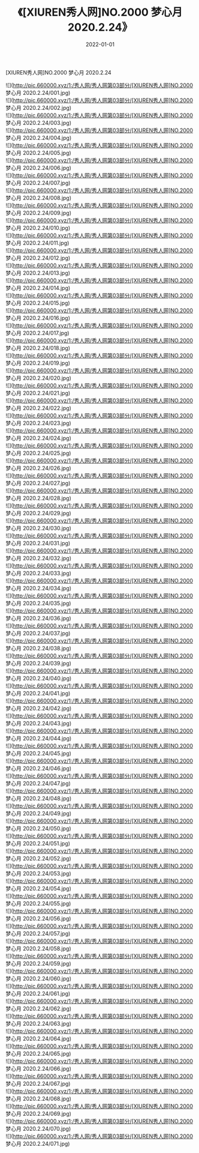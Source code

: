 ﻿---
layout: post
title:  《[XIUREN秀人网]NO.2000 梦心月 2020.2.24》
date:   2022-01-01
img: http://pic.660000.xyz/1:/秀人网/秀人网第03部分/[XIUREN秀人网]NO.2000 梦心月 2020.2.24/000.jpg
categories: [美女, 清纯, 唯美]
---

[XIUREN秀人网]NO.2000 梦心月 2020.2.24

 ![](http://pic.660000.xyz/1:/秀人网/秀人网第03部分/[XIUREN秀人网]NO.2000 梦心月 2020.2.24/001.jpg) <br>![](http://pic.660000.xyz/1:/秀人网/秀人网第03部分/[XIUREN秀人网]NO.2000 梦心月 2020.2.24/002.jpg) <br>![](http://pic.660000.xyz/1:/秀人网/秀人网第03部分/[XIUREN秀人网]NO.2000 梦心月 2020.2.24/003.jpg) <br>![](http://pic.660000.xyz/1:/秀人网/秀人网第03部分/[XIUREN秀人网]NO.2000 梦心月 2020.2.24/004.jpg) <br>![](http://pic.660000.xyz/1:/秀人网/秀人网第03部分/[XIUREN秀人网]NO.2000 梦心月 2020.2.24/005.jpg) <br>![](http://pic.660000.xyz/1:/秀人网/秀人网第03部分/[XIUREN秀人网]NO.2000 梦心月 2020.2.24/006.jpg) <br>![](http://pic.660000.xyz/1:/秀人网/秀人网第03部分/[XIUREN秀人网]NO.2000 梦心月 2020.2.24/007.jpg) <br>![](http://pic.660000.xyz/1:/秀人网/秀人网第03部分/[XIUREN秀人网]NO.2000 梦心月 2020.2.24/008.jpg) <br>![](http://pic.660000.xyz/1:/秀人网/秀人网第03部分/[XIUREN秀人网]NO.2000 梦心月 2020.2.24/009.jpg) <br>![](http://pic.660000.xyz/1:/秀人网/秀人网第03部分/[XIUREN秀人网]NO.2000 梦心月 2020.2.24/010.jpg) <br>![](http://pic.660000.xyz/1:/秀人网/秀人网第03部分/[XIUREN秀人网]NO.2000 梦心月 2020.2.24/011.jpg) <br>![](http://pic.660000.xyz/1:/秀人网/秀人网第03部分/[XIUREN秀人网]NO.2000 梦心月 2020.2.24/012.jpg) <br>![](http://pic.660000.xyz/1:/秀人网/秀人网第03部分/[XIUREN秀人网]NO.2000 梦心月 2020.2.24/013.jpg) <br>![](http://pic.660000.xyz/1:/秀人网/秀人网第03部分/[XIUREN秀人网]NO.2000 梦心月 2020.2.24/014.jpg) <br>![](http://pic.660000.xyz/1:/秀人网/秀人网第03部分/[XIUREN秀人网]NO.2000 梦心月 2020.2.24/015.jpg) <br>![](http://pic.660000.xyz/1:/秀人网/秀人网第03部分/[XIUREN秀人网]NO.2000 梦心月 2020.2.24/016.jpg) <br>![](http://pic.660000.xyz/1:/秀人网/秀人网第03部分/[XIUREN秀人网]NO.2000 梦心月 2020.2.24/017.jpg) <br>![](http://pic.660000.xyz/1:/秀人网/秀人网第03部分/[XIUREN秀人网]NO.2000 梦心月 2020.2.24/018.jpg) <br>![](http://pic.660000.xyz/1:/秀人网/秀人网第03部分/[XIUREN秀人网]NO.2000 梦心月 2020.2.24/019.jpg) <br>![](http://pic.660000.xyz/1:/秀人网/秀人网第03部分/[XIUREN秀人网]NO.2000 梦心月 2020.2.24/020.jpg) <br>![](http://pic.660000.xyz/1:/秀人网/秀人网第03部分/[XIUREN秀人网]NO.2000 梦心月 2020.2.24/021.jpg) <br>![](http://pic.660000.xyz/1:/秀人网/秀人网第03部分/[XIUREN秀人网]NO.2000 梦心月 2020.2.24/022.jpg) <br>![](http://pic.660000.xyz/1:/秀人网/秀人网第03部分/[XIUREN秀人网]NO.2000 梦心月 2020.2.24/023.jpg) <br>![](http://pic.660000.xyz/1:/秀人网/秀人网第03部分/[XIUREN秀人网]NO.2000 梦心月 2020.2.24/024.jpg) <br>![](http://pic.660000.xyz/1:/秀人网/秀人网第03部分/[XIUREN秀人网]NO.2000 梦心月 2020.2.24/025.jpg) <br>![](http://pic.660000.xyz/1:/秀人网/秀人网第03部分/[XIUREN秀人网]NO.2000 梦心月 2020.2.24/026.jpg) <br>![](http://pic.660000.xyz/1:/秀人网/秀人网第03部分/[XIUREN秀人网]NO.2000 梦心月 2020.2.24/027.jpg) <br>![](http://pic.660000.xyz/1:/秀人网/秀人网第03部分/[XIUREN秀人网]NO.2000 梦心月 2020.2.24/028.jpg) <br>![](http://pic.660000.xyz/1:/秀人网/秀人网第03部分/[XIUREN秀人网]NO.2000 梦心月 2020.2.24/029.jpg) <br>![](http://pic.660000.xyz/1:/秀人网/秀人网第03部分/[XIUREN秀人网]NO.2000 梦心月 2020.2.24/030.jpg) <br>![](http://pic.660000.xyz/1:/秀人网/秀人网第03部分/[XIUREN秀人网]NO.2000 梦心月 2020.2.24/031.jpg) <br>![](http://pic.660000.xyz/1:/秀人网/秀人网第03部分/[XIUREN秀人网]NO.2000 梦心月 2020.2.24/032.jpg) <br>![](http://pic.660000.xyz/1:/秀人网/秀人网第03部分/[XIUREN秀人网]NO.2000 梦心月 2020.2.24/033.jpg) <br>![](http://pic.660000.xyz/1:/秀人网/秀人网第03部分/[XIUREN秀人网]NO.2000 梦心月 2020.2.24/034.jpg) <br>![](http://pic.660000.xyz/1:/秀人网/秀人网第03部分/[XIUREN秀人网]NO.2000 梦心月 2020.2.24/035.jpg) <br>![](http://pic.660000.xyz/1:/秀人网/秀人网第03部分/[XIUREN秀人网]NO.2000 梦心月 2020.2.24/036.jpg) <br>![](http://pic.660000.xyz/1:/秀人网/秀人网第03部分/[XIUREN秀人网]NO.2000 梦心月 2020.2.24/037.jpg) <br>![](http://pic.660000.xyz/1:/秀人网/秀人网第03部分/[XIUREN秀人网]NO.2000 梦心月 2020.2.24/038.jpg) <br>![](http://pic.660000.xyz/1:/秀人网/秀人网第03部分/[XIUREN秀人网]NO.2000 梦心月 2020.2.24/039.jpg) <br>![](http://pic.660000.xyz/1:/秀人网/秀人网第03部分/[XIUREN秀人网]NO.2000 梦心月 2020.2.24/040.jpg) <br>![](http://pic.660000.xyz/1:/秀人网/秀人网第03部分/[XIUREN秀人网]NO.2000 梦心月 2020.2.24/041.jpg) <br>![](http://pic.660000.xyz/1:/秀人网/秀人网第03部分/[XIUREN秀人网]NO.2000 梦心月 2020.2.24/042.jpg) <br>![](http://pic.660000.xyz/1:/秀人网/秀人网第03部分/[XIUREN秀人网]NO.2000 梦心月 2020.2.24/043.jpg) <br>![](http://pic.660000.xyz/1:/秀人网/秀人网第03部分/[XIUREN秀人网]NO.2000 梦心月 2020.2.24/044.jpg) <br>![](http://pic.660000.xyz/1:/秀人网/秀人网第03部分/[XIUREN秀人网]NO.2000 梦心月 2020.2.24/045.jpg) <br>![](http://pic.660000.xyz/1:/秀人网/秀人网第03部分/[XIUREN秀人网]NO.2000 梦心月 2020.2.24/046.jpg) <br>![](http://pic.660000.xyz/1:/秀人网/秀人网第03部分/[XIUREN秀人网]NO.2000 梦心月 2020.2.24/047.jpg) <br>![](http://pic.660000.xyz/1:/秀人网/秀人网第03部分/[XIUREN秀人网]NO.2000 梦心月 2020.2.24/048.jpg) <br>![](http://pic.660000.xyz/1:/秀人网/秀人网第03部分/[XIUREN秀人网]NO.2000 梦心月 2020.2.24/049.jpg) <br>![](http://pic.660000.xyz/1:/秀人网/秀人网第03部分/[XIUREN秀人网]NO.2000 梦心月 2020.2.24/050.jpg) <br>![](http://pic.660000.xyz/1:/秀人网/秀人网第03部分/[XIUREN秀人网]NO.2000 梦心月 2020.2.24/051.jpg) <br>![](http://pic.660000.xyz/1:/秀人网/秀人网第03部分/[XIUREN秀人网]NO.2000 梦心月 2020.2.24/052.jpg) <br>![](http://pic.660000.xyz/1:/秀人网/秀人网第03部分/[XIUREN秀人网]NO.2000 梦心月 2020.2.24/053.jpg) <br>![](http://pic.660000.xyz/1:/秀人网/秀人网第03部分/[XIUREN秀人网]NO.2000 梦心月 2020.2.24/054.jpg) <br>![](http://pic.660000.xyz/1:/秀人网/秀人网第03部分/[XIUREN秀人网]NO.2000 梦心月 2020.2.24/055.jpg) <br>![](http://pic.660000.xyz/1:/秀人网/秀人网第03部分/[XIUREN秀人网]NO.2000 梦心月 2020.2.24/056.jpg) <br>![](http://pic.660000.xyz/1:/秀人网/秀人网第03部分/[XIUREN秀人网]NO.2000 梦心月 2020.2.24/057.jpg) <br>![](http://pic.660000.xyz/1:/秀人网/秀人网第03部分/[XIUREN秀人网]NO.2000 梦心月 2020.2.24/058.jpg) <br>![](http://pic.660000.xyz/1:/秀人网/秀人网第03部分/[XIUREN秀人网]NO.2000 梦心月 2020.2.24/059.jpg) <br>![](http://pic.660000.xyz/1:/秀人网/秀人网第03部分/[XIUREN秀人网]NO.2000 梦心月 2020.2.24/060.jpg) <br>![](http://pic.660000.xyz/1:/秀人网/秀人网第03部分/[XIUREN秀人网]NO.2000 梦心月 2020.2.24/061.jpg) <br>![](http://pic.660000.xyz/1:/秀人网/秀人网第03部分/[XIUREN秀人网]NO.2000 梦心月 2020.2.24/062.jpg) <br>![](http://pic.660000.xyz/1:/秀人网/秀人网第03部分/[XIUREN秀人网]NO.2000 梦心月 2020.2.24/063.jpg) <br>![](http://pic.660000.xyz/1:/秀人网/秀人网第03部分/[XIUREN秀人网]NO.2000 梦心月 2020.2.24/064.jpg) <br>![](http://pic.660000.xyz/1:/秀人网/秀人网第03部分/[XIUREN秀人网]NO.2000 梦心月 2020.2.24/065.jpg) <br>![](http://pic.660000.xyz/1:/秀人网/秀人网第03部分/[XIUREN秀人网]NO.2000 梦心月 2020.2.24/066.jpg) <br>![](http://pic.660000.xyz/1:/秀人网/秀人网第03部分/[XIUREN秀人网]NO.2000 梦心月 2020.2.24/067.jpg) <br>![](http://pic.660000.xyz/1:/秀人网/秀人网第03部分/[XIUREN秀人网]NO.2000 梦心月 2020.2.24/068.jpg) <br>![](http://pic.660000.xyz/1:/秀人网/秀人网第03部分/[XIUREN秀人网]NO.2000 梦心月 2020.2.24/069.jpg) <br>![](http://pic.660000.xyz/1:/秀人网/秀人网第03部分/[XIUREN秀人网]NO.2000 梦心月 2020.2.24/070.jpg) <br>![](http://pic.660000.xyz/1:/秀人网/秀人网第03部分/[XIUREN秀人网]NO.2000 梦心月 2020.2.24/071.jpg) <br>